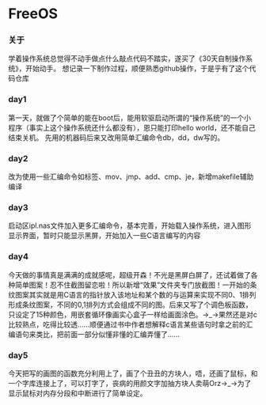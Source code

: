# FreeOS
###	关于
学着操作系统总觉得不动手做点什么敲点代码不踏实，遂买了《30天自制操作系统》，开始动手。
想记录一下制作过程，顺便熟悉github操作，于是乎有了这个代码仓库
### day1
第一天，就做了个简单的能在boot后，能用软驱启动所谓的“操作系统”的一个小程序（事实上这个操作系统还什么都没有），恩只能打印hello world，还不能自己结束关机。
先用的机器码后来又改用简单汇编命令db，dd，dw写的。
### day2
改为使用一些汇编命令如标签、mov、jmp、add、cmp、je，新增makefile辅助编译
### day3
启动区ipl.nas文件加入更多汇编命令，基本完善，开始载入操作系统，进入图形显示界面，暂时只能显示黑屏，开始加入一些C语言编写的内容
### day4
今天做的事情真是满满的成就感呢，超级开森！不光是黑屏白屏了，还试着做了各种简单图案！忍不住截图留恋啦！所以新增“效果”文件夹专门放截图！一开始的条纹图案其实就是用C语言的指针放入该地址和某个数的与运算来实现不同0、1排列形成条纹图案，不同的0,1排列方式会组成不同的图。后来又写了个调色板函数，只设定了15种颜色，用嵌套循环像画实心盒子一样给画面涂色。→_→果然还是对c比较熟点，吃得比较透……顺便通过书中作者想解释c语言某些语句时拿之前的汇编语句来类比，把前面一部分似懂非懂的汇编弄懂了……
### day5
今天把写的画图的函数充分利用上了，画了个丑丑的方块人，唔，还画了鼠标，和一个字库连接上了，可以打字了，丧病的用颜文字加抽方块人卖萌Orz→_→为了显示鼠标对内存分段和中断进行了简单设定。